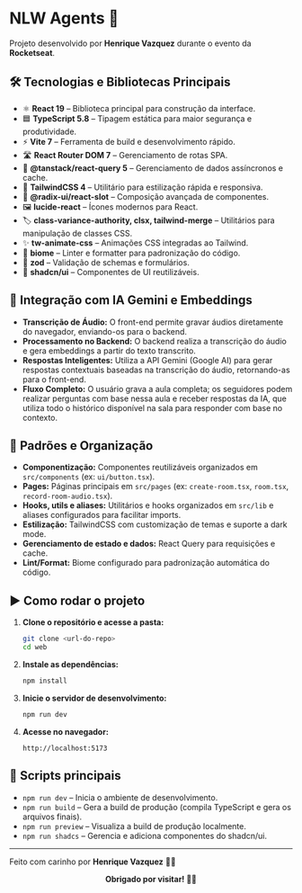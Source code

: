 # NLW Agents 🚀

Projeto desenvolvido por **Henrique Vazquez** durante o evento da **Rocketseat**.

## 🛠️ Tecnologias e Bibliotecas Principais

- ⚛️ **React 19** – Biblioteca principal para construção da interface.
- 🟦 **TypeScript 5.8** – Tipagem estática para maior segurança e produtividade.
- ⚡ **Vite 7** – Ferramenta de build e desenvolvimento rápido.
- 🛣️ **React Router DOM 7** – Gerenciamento de rotas SPA.
- 🔄 **@tanstack/react-query 5** – Gerenciamento de dados assíncronos e cache.
- 🎨 **TailwindCSS 4** – Utilitário para estilização rápida e responsiva.
- 🧩 **@radix-ui/react-slot** – Composição avançada de componentes.
- 🖼️ **lucide-react** – Ícones modernos para React.
- 🏷️ **class-variance-authority, clsx, tailwind-merge** – Utilitários para manipulação de classes CSS.
- ✨ **tw-animate-css** – Animações CSS integradas ao Tailwind.
- 🧹 **biome** – Linter e formatter para padronização do código.
- 🧪 **zod** – Validação de schemas e formulários.
- 🧰 **shadcn/ui** – Componentes de UI reutilizáveis.

## 🤖 Integração com IA Gemini e Embeddings

- **Transcrição de Áudio:** O front-end permite gravar áudios diretamente do navegador, enviando-os para o backend.
- **Processamento no Backend:** O backend realiza a transcrição do áudio e gera embeddings a partir do texto transcrito.
- **Respostas Inteligentes:** Utiliza a API Gemini (Google AI) para gerar respostas contextuais baseadas na transcrição do áudio, retornando-as para o front-end.
- **Fluxo Completo:** O usuário grava a aula completa; os seguidores podem realizar perguntas com base nessa aula e receber respostas da IA, que utiliza todo o histórico disponível na sala para responder com base no contexto.

## 📁 Padrões e Organização

- **Componentização:** Componentes reutilizáveis organizados em `src/components` (ex: `ui/button.tsx`).
- **Pages:** Páginas principais em `src/pages` (ex: `create-room.tsx`, `room.tsx`, `record-room-audio.tsx`).
- **Hooks, utils e aliases:** Utilitários e hooks organizados em `src/lib` e aliases configurados para facilitar imports.
- **Estilização:** TailwindCSS com customização de temas e suporte a dark mode.
- **Gerenciamento de estado e dados:** React Query para requisições e cache.
- **Lint/Format:** Biome configurado para padronização automática do código.

## ▶️ Como rodar o projeto

1. **Clone o repositório e acesse a pasta:**
   ```bash
   git clone <url-do-repo>
   cd web
   ```

2. **Instale as dependências:**
   ```bash
   npm install
   ```

3. **Inicie o servidor de desenvolvimento:**
   ```bash
   npm run dev
   ```

4. **Acesse no navegador:**
   ```
   http://localhost:5173
   ```

## 📜 Scripts principais

- `npm run dev` – Inicia o ambiente de desenvolvimento.
- `npm run build` – Gera a build de produção (compila TypeScript e gera os arquivos finais).
- `npm run preview` – Visualiza a build de produção localmente.
- `npm run shadcs` – Gerencia e adiciona componentes do shadcn/ui.

---

Feito com carinho por **Henrique Vazquez** 💜✨

<div align="center">
  <strong>Obrigado por visitar! 🚀🤖</strong>
</div> 